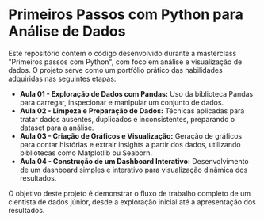 # Primeiros Passos com Python para Análise de Dados

Este repositório contém o código desenvolvido durante a masterclass "Primeiros passos com Python", com foco em análise e visualização de dados. O projeto serve como um portfólio prático das habilidades adquiridas nas seguintes etapas:

* **Aula 01 - Exploração de Dados com Pandas:** Uso da biblioteca Pandas para carregar, inspecionar e manipular um conjunto de dados.
* **Aula 02 - Limpeza e Preparação de Dados:** Técnicas aplicadas para tratar dados ausentes, duplicados e inconsistentes, preparando o dataset para a análise.
* **Aula 03 - Criação de Gráficos e Visualização:** Geração de gráficos para contar histórias e extrair insights a partir dos dados, utilizando bibliotecas como Matplotlib ou Seaborn.
* **Aula 04 - Construção de um Dashboard Interativo:** Desenvolvimento de um dashboard simples e interativo para visualização dinâmica dos resultados.

O objetivo deste projeto é demonstrar o fluxo de trabalho completo de um cientista de dados júnior, desde a exploração inicial até a apresentação dos resultados.
